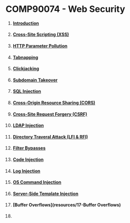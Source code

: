 # COMP90074 - Web Security



1. #### [Introduction](resources/01-Introduction.md)

2. #### [Cross-Site Scripting (XSS)](resources/02-XSS.md)

3. #### [HTTP Parameter Pollution](resources/03-HTTP%20Parameter%20Pollution.md)

4. #### [Tabnapping](resources/04-Tabnapping.md)

5. #### [Clickjacking](resources/05-Clickjacking.md)

6. #### [Subdomain Takeover](resources/06-Subdomain%20Takeovers.md)

7. #### [SQL Injection](resources/07-SQL%20Injection.md)

8. #### [Cross-Origin Resource Sharing (CORS)](resources/08-CORS.md)

9. #### [Cross-Site Request Forgery (CSRF)](resources/09-CSRF.md)

10. #### [LDAP Injection](resources/10-LDAP%20Injection.md)

11. #### [Directory Traveral Attack (LFI & RFI)](resources/11-LFI%20%26%20RFI.md)

12. #### [Filter Bypasses](resources/12-Filter%20Bypasses.md)

13. #### [Code Injection](resources/13-Code%20Injection.md)

14. #### [Log Injection](resources/14-Log%20Injection.md)

15. #### [OS Command Injection](resources/15-OS%20CMD%20Injection.md)

16. #### [Server-Side Template Injection](resources/16-SSTI.md)

17. #### [Buffer Overflows](resources/17-Buffer Overflows)

18. 

